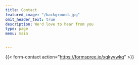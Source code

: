 ```yaml
---
title: Contact
featured_image: "/background.jpg"
omit_header_text: true
description: We'd love to hear from you
type: page
menu: main


---
```





{{< form-contact action="https://formspree.io/xqkyvwkq"  >}}
